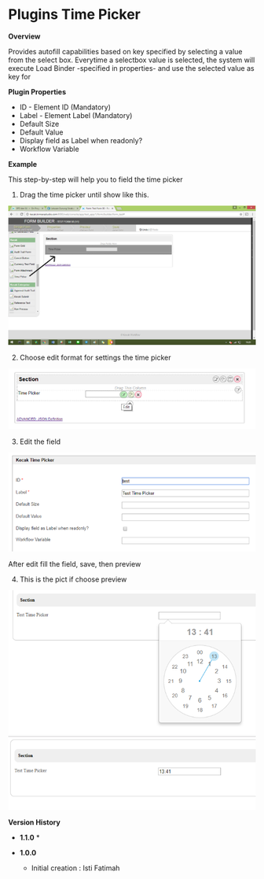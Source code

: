 # Plugins Time Picker

**Overview**

Provides autofill capabilities based on key specified by selecting a value from the select box. Everytime a selectbox value is selected, the system will execute Load Binder -specified in properties- and use the selected value as key for

**Plugin Properties**

* ID - Element ID (Mandatory)
* Label - Element Label (Mandatory)
* Default Size 
* Default Value
* Display field as Label when readonly?
* Workflow Variable


**Example**

This step-by-step will help you to field the time picker
1. Drag the time picker until show like this.
<img src="https://raw.githubusercontent.com/kinnara-digital-studio/kecak-workflow/master/docs/assets/timepicker1.png" alt="timepicker1" />

2. Choose edit format for settings the time picker

<img src="https://raw.githubusercontent.com/kinnara-digital-studio/kecak-workflow/master/docs/assets/timepicker2.png" alt="timepicker1" />

3. Edit the field

<img src="https://raw.githubusercontent.com/kinnara-digital-studio/kecak-workflow/master/docs/assets/timepicker3.png" alt="timepicker1" />

After edit fill the field, save, then preview

4. This is the pict if choose preview

<img src="https://raw.githubusercontent.com/kinnara-digital-studio/kecak-workflow/master/docs/assets/timepicker4.png" alt="timepicker4" />

<img src="https://raw.githubusercontent.com/kinnara-digital-studio/kecak-workflow/master/docs/assets/timepicker5.png" alt="timepicker1" />


**Version History**

*  **1.1.0**
   * 

*  **1.0.0**
   * Initial creation : Isti Fatimah

